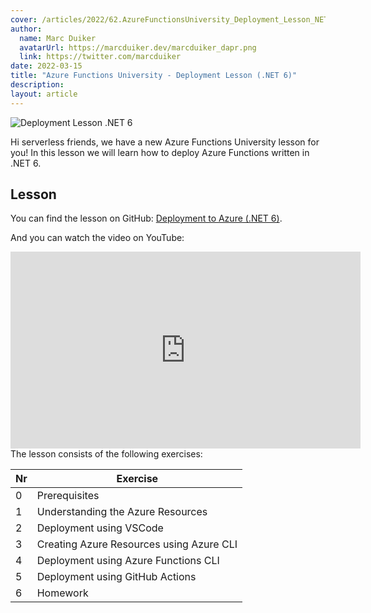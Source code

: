 ```yaml
---
cover: /articles/2022/62.AzureFunctionsUniversity_Deployment_Lesson_NET6.png
author:
  name: Marc Duiker
  avatarUrl: https://marcduiker.dev/marcduiker_dapr.png
  link: https://twitter.com/marcduiker
date: 2022-03-15
title: "Azure Functions University - Deployment Lesson (.NET 6)"
description:
layout: article
---
```


![Deployment Lesson .NET 6](/articles/2022/62.AzureFunctionsUniversity_Deployment_Lesson_NET6.png)

Hi serverless friends, we have a new Azure Functions University lesson for you! In this lesson we will learn how to deploy Azure Functions written in .NET 6.

## Lesson

You can find the lesson on GitHub: [Deployment to Azure (.NET 6)](https://github.com/marcduiker/azure-functions-university/blob/main/lessons/dotnet6/deployment/README.md).

And you can watch the video on YouTube:

<iframe width="560" height="315" src="https://www.youtube.com/embed/RgF8bA1-CMo" title="YouTube video player" frameborder="0" allow="accelerometer; autoplay; clipboard-write; encrypted-media; gyroscope; picture-in-picture" allowfullscreen></iframe>

<br>
The lesson consists of the following exercises:

|Nr|Exercise
|-|-
|0|Prerequisites
|1|Understanding the Azure Resources
|2|Deployment using VSCode
|3|Creating Azure Resources using Azure CLI
|4|Deployment using Azure Functions CLI
|5|Deployment using GitHub Actions
|6|Homework